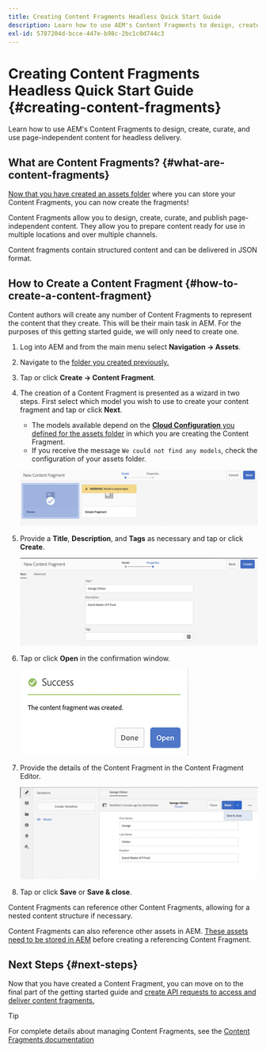 ```yaml
---
title: Creating Content Fragments Headless Quick Start Guide
description: Learn how to use AEM's Content Fragments to design, create, curate, and use page-independent content for headless delivery.
exl-id: 5787204d-bcce-447e-b98c-2bc1c0d744c3
---
```

# Creating Content Fragments Headless Quick Start Guide {#creating-content-fragments}

Learn how to use AEM's Content Fragments to design, create, curate, and use page-independent content for headless delivery.

## What are Content Fragments? {#what-are-content-fragments}

[Now that you have created an assets folder](create-assets-folder.md) where you can store your Content Fragments, you can now create the fragments!

Content Fragments allow you to design, create, curate, and publish page-independent content. They allow you to prepare content ready for use in multiple locations and over multiple channels.

Content fragments contain structured content and can be delivered in JSON format.

## How to Create a Content Fragment {#how-to-create-a-content-fragment}

Content authors will create any number of Content Fragments to represent the content that they create. This will be their main task in AEM. For the purposes of this getting started guide, we will only need to create one.

1. Log into AEM and from the main menu select **Navigation -&gt; Assets**.
1. Navigate to the [folder you created previously.](create-assets-folder.md)
1. Tap or click **Create -&gt; Content Fragment**.
1. The creation of a Content Fragment is presented as a wizard in two steps. First select which model you wish to use to create your content fragment and tap or click **Next**.
   * The models available depend on the [**Cloud Configuration** you defined for the assets folder](create-assets-folder.md) in which you are creating the Content Fragment.
   * If you receive the message `We could not find any models`, check the configuration of your assets folder.

   ![Select Content Fragment Model](assets/content-fragment-model-select.png)
1. Provide a **Title**, **Description**, and **Tags** as necessary and tap or click **Create**.

   ![Create Content Fragment](assets/content-fragment-create.png)
1. Tap or click **Open** in the confirmation window.

   ![Content Fragment created confirmation](assets/content-fragment-confirmation.png)
1. Provide the details of the Content Fragment in the Content Fragment Editor.

   ![Content Fragment Editor](assets/content-fragment-edit.png)
1. Tap or click **Save** or  **Save & close**.

Content Fragments can reference other Content Fragments, allowing for a nested content structure if necessary.

Content Fragments can also reference other assets in AEM. [These assets need to be stored in AEM](/help/assets/manage-assets.md) before creating a referencing Content Fragment.

## Next Steps {#next-steps}

Now that you have created a Content Fragment, you can move on to the final part of the getting started guide and [create API requests to access and deliver content fragments.](create-api-request.md)

>[!TIP]
>
>For complete details about managing Content Fragments, see the [Content Fragments documentation](/help/assets/content-fragments/content-fragments.md)

